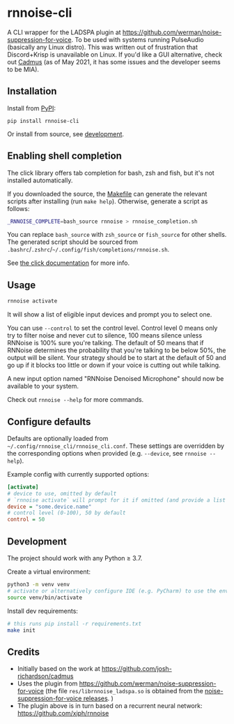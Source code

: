 # rnnoise-cli

A CLI wrapper for the LADSPA plugin at https://github.com/werman/noise-suppression-for-voice.
To be used with systems running PulseAudio (basically any Linux distro).
This was written out of frustration that Discord+Krisp is unavailable on Linux.
If you'd like a GUI alternative, check out [Cadmus](https://github.com/josh-richardson/cadmus)
(as of May 2021, it has some issues and the developer seems to be MIA).

## Installation

Install from [PyPI](https://pypi.org/project/rnnoise-cli):
```
pip install rnnoise-cli
```

Or install from source, see [development](#development).

## Enabling shell completion

The click library offers tab completion for bash, zsh and fish, but it's not installed automatically.

If you downloaded the source, the [Makefile](Makefile) can generate the relevant scripts after installing (run `make help`).
Otherwise, generate a script as follows:

```bash
_RNNOISE_COMPLETE=bash_source rnnoise > rnnoise_completion.sh
```

You can replace `bash_source` with `zsh_source` or `fish_source` for other shells.
The generated script should be sourced from `.bashrc`/`.zshrc`/`~/.config/fish/completions/rnnoise.sh`.

See [the click documentation](https://click.palletsprojects.com/en/8.0.x/shell-completion/) for more info.

## Usage

```bash
rnnoise activate
```
It will show a list of eligible input devices and prompt you to select one.

You can use `--control` to set the control level.
Control level 0 means only try to filter noise and never cut to silence,
100 means silence unless RNNoise is 100% sure you're talking.
The default of 50 means that if RNNoise determines the probability that you're talking to be below 50%,
the output will be silent.
Your strategy should be to start at the default of 50 and go up if it blocks too little or down if your voice is
cutting out while talking.

A new input option named "RNNoise Denoised Microphone" should now be available to your system.


Check out `rnnoise --help` for more commands.

## Configure defaults

Defaults are optionally loaded from `~/.config/rnnoise_cli/rnnoise_cli.conf`.
These settings are overridden by the corresponding options when provided (e.g. `--device`, see `rnnoise --help`).

Example config with currently supported options:
```ini
[activate]
# device to use, omitted by default
# `rnnoise activate` will prompt for it if omitted (and provide a list of options)
device = "some.device.name"
# control level (0-100), 50 by default
control = 50
```

## Development

The project should work with any Python ≥ 3.7.

Create a virtual environment:
```bash
python3 -m venv venv
# activate or alternatively configure IDE (e.g. PyCharm) to use the env's interpreter
source venv/bin/activate
```

Install dev requirements:
```bash
# this runs pip install -r requirements.txt
make init
```

## Credits
- Initially based on the work at https://github.com/josh-richardson/cadmus
- Uses the plugin from https://github.com/werman/noise-suppression-for-voice (the file `res/librnnoise_ladspa.so` is obtained from
the [noise-suppression-for-voice releases](https://github.com/werman/noise-suppression-for-voice/releases).
)
- The plugin above is in turn based on a recurrent neural network: https://github.com/xiph/rnnoise

